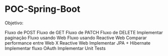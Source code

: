 # POC-Spring-Boot

Objetivo:

Fluxo de POST
Fluxo de GET
Fluxo de PATCH
Fluxo de DELETE
Implementar paginação
Fluxo usando Web
Fluxo usando Reactive Web
Comparar performance entre Web X Reactive Web
Implementar JPA + Hibernate
Implementar fluxo OAuth
Implementar Unit Tests
